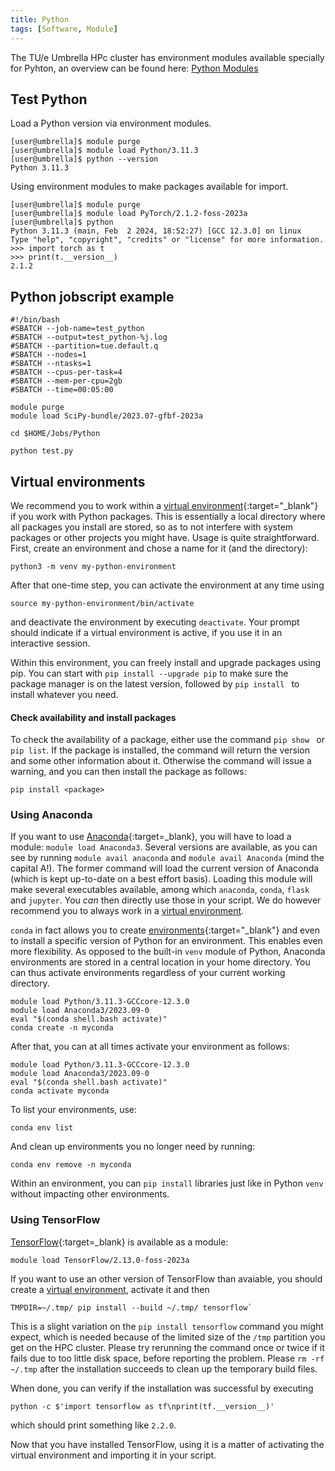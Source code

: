 ```yaml
---
title: Python
tags: [Software, Module]
---
```


The TU/e Umbrella HPc cluster has environment modules available specially for Pyhton, an overview can be found here: [Python Modules](../modules/python.md) 

## Test Python

Load a Python version via environment modules.

```shell 
[user@umbrella]$ module purge
[user@umbrella]$ module load Python/3.11.3
[user@umbrella]$ python --version
Python 3.11.3
```

Using environment modules to make packages available for import.

```shell 
[user@umbrella]$ module purge
[user@umbrella]$ module load PyTorch/2.1.2-foss-2023a
[user@umbrella]$ python
Python 3.11.3 (main, Feb  2 2024, 18:52:27) [GCC 12.3.0] on linux
Type "help", "copyright", "credits" or "license" for more information.
>>> import torch as t
>>> print(t.__version__)
2.1.2
```

## Python jobscript example

```
#!/bin/bash
#SBATCH --job-name=test_python
#SBATCH --output=test_python-%j.log
#SBATCH --partition=tue.default.q
#SBATCH --nodes=1
#SBATCH --ntasks=1
#SBATCH --cpus-per-task=4
#SBATCH --mem-per-cpu=2gb
#SBATCH --time=00:05:00

module purge
module load SciPy-bundle/2023.07-gfbf-2023a

cd $HOME/Jobs/Python

python test.py
```

## Virtual environments

We recommend you to work within a [virtual environment](https://packaging.python.org/guides/installing-using-pip-and-virtual-environments/){:target="_blank"}
if you work with Python packages. This is essentially a local directory
where all packages you install are stored, so as to not interfere with
system packages or other projects you might have. Usage is quite
straightforward. First, create an environment and chose a name for it
(and the directory):

`python3 -m venv my-python-environment`

After that one-time step, you can activate the environment at any time
using

`source my-python-environment/bin/activate`

and deactivate the environment by executing `deactivate`. Your prompt
should indicate if a virtual environment is active, if you use it in an
interactive session.

Within this environment, you can freely install and upgrade packages
using pip. You can start with `pip install --upgrade pip` to make sure
the package manager is on the latest version, followed by
`pip install `<package> to install whatever you need.

#### Check availability and install packages

To check the availability of a package, either use the command
`pip show `<package> or `pip list`. If the package is installed, the command will
return the version and some other information about it. Otherwise the
command will issue a warning, and you can then install the package as
follows:

`pip install <package>`

### Using Anaconda

If you want to use [Anaconda](https://www.anaconda.com/){:target=_blank}, you
will have to load a module: `module load Anaconda3`. Several versions are
available, as you can see by running `module avail anaconda` and `module avail
Anaconda` (mind the capital A!). The former command will load the current
version of Anaconda (which is kept up-to-date on a best effort basis). Loading
this module will make several executables available, among which `anaconda`,
`conda`, `flask` and `jupyter`. You *can* then directly use those in your
script. We do however recommend you to always work in a
[virtual environment](#virtual-environments).

`conda` in fact allows you to create
[environments](https://docs.conda.io/projects/conda/en/latest/user-guide/tasks/manage-environments.html){:target="_blank"}
and even to install a specific version of Python for an environment.
This enables even more flexibility. As opposed to the built-in `venv`
module of Python, Anaconda environments are stored in a central location
in your home directory. You can thus activate environments regardless of
your current working directory.

```shell
module load Python/3.11.3-GCCcore-12.3.0 
module load Anaconda3/2023.09-0
eval "$(conda shell.bash activate)"
conda create -n myconda
```

After that, you can at all times activate your environment as follows:

```shell
module load Python/3.11.3-GCCcore-12.3.0 
module load Anaconda3/2023.09-0
eval "$(conda shell.bash activate)"
conda activate myconda
```

To list your environments, use:

```shell
conda env list
```

And clean up environments you no longer need by running:

```shell
conda env remove -n myconda
```

Within an environment, you can `pip install` libraries just like in
Python `venv` without impacting other environments.

### Using TensorFlow

[TensorFlow](https://www.tensorflow.org/){:target=_blank} is available as a module:

```shell
module load TensorFlow/2.13.0-foss-2023a 
```

If you want to use an other version of TensorFlow than avaiable, you should
create a [virtual environment](#virtual-environments),
activate it and then

```shell
TMPDIR=~/.tmp/ pip install --build ~/.tmp/ tensorflow`
```

This is a slight variation on the `pip install tensorflow` command you might
expect, which is needed because of the limited size of the `/tmp`
partition you get on the HPC cluster. Please try rerunning the command
once or twice if it fails due to too little disk space, before reporting
the problem. Please `rm -rf ~/.tmp` after the installation succeeds to
clean up the temporary build files.

When done, you can verify if the installation was successful by
executing

`python -c $'import tensorflow as tf\nprint(tf.__version__)'`

which should print something like `2.2.0`.

Now that you have installed TensorFlow, using it is a matter of
activating the virtual environment and importing it in your script.
